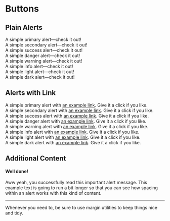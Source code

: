 # Buttons

## Plain Alerts

<code-preview>
  <div class="px-5 py-3 mt-2 text-base text-blue-800 bg-blue-200 border border-blue-300 border-solid rounded" role="alert">
    A simple primary alert—check it out!
  </div>
  <div class="px-5 py-3 mt-4 text-base text-gray-800 bg-gray-200 border border-gray-300 border-solid rounded" role="alert">
    A simple secondary alert—check it out!
  </div>
  <div class="px-5 py-3 mt-4 text-base text-green-800 bg-green-200 border border-green-300 border-solid rounded" role="alert">
    A simple success alert—check it out!
  </div>
  <div class="px-5 py-3 mt-4 text-base text-red-800 bg-red-200 border border-red-300 border-solid rounded" role="alert">
    A simple danger alert—check it out!
  </div>
  <div class="px-5 py-3 mt-4 text-base text-yellow-800 bg-yellow-200 border border-yellow-300 border-solid rounded" role="alert">
    A simple warning alert—check it out!
  </div>
  <div class="px-5 py-3 mt-4 text-base text-teal-800 bg-teal-200 border border-teal-300 border-solid rounded" role="alert">
    A simple info alert—check it out!
  </div>
  <div class="px-5 py-3 mt-4 text-base text-gray-600 bg-gray-100 border border-gray-200 border-solid rounded" role="alert">
    A simple light alert—check it out!
  </div>
  <div class="px-5 py-3 mt-4 text-base text-gray-900 bg-gray-300 border border-gray-400 border-solid rounded" role="alert">
    A simple dark alert—check it out!
  </div>
</code-preview>


## Alerts with Link

<code-preview>
  <div class="px-5 py-3 mt-2 text-base text-blue-800 bg-blue-200 border border-blue-300 border-solid rounded" role="alert">
    A simple primary alert with <a href="#" class="font-bold text-blue-900 hover:underline">an example link</a>. Give it a click if you like.
  </div>
  <div class="px-5 py-3 mt-4 text-base text-gray-800 bg-gray-200 border border-gray-300 border-solid rounded" role="alert">
    A simple secondary alert with <a href="#" class="font-bold text-gray-900 hover:underline">an example link</a>. Give it a click if you like.
  </div>
  <div class="px-5 py-3 mt-4 text-base text-green-800 bg-green-200 border border-green-300 border-solid rounded" role="alert">
    A simple success alert with <a href="#" class="font-bold text-green-900 hover:underline">an example link</a>. Give it a click if you like.
  </div>
  <div class="px-5 py-3 mt-4 text-base text-red-800 bg-red-200 border border-red-300 border-solid rounded" role="alert">
    A simple danger alert with <a href="#" class="font-bold text-red-900 hover:underline">an example link</a>. Give it a click if you like.
  </div>
  <div class="px-5 py-3 mt-4 text-base text-yellow-800 bg-yellow-200 border border-yellow-300 border-solid rounded" role="alert">
    A simple warning alert with <a href="#" class="font-bold text-yellow-900 hover:underline">an example link</a>. Give it a click if you like.
  </div>
  <div class="px-5 py-3 mt-4 text-base text-teal-800 bg-teal-200 border border-teal-300 border-solid rounded" role="alert">
    A simple info alert with <a href="#" class="font-bold text-teal-900 hover:underline">an example link</a>. Give it a click if you like.
  </div>
  <div class="px-5 py-3 mt-4 text-base text-gray-600 bg-gray-100 border border-gray-200 border-solid rounded" role="alert">
    A simple light alert with <a href="#" class="font-bold text-gray-700 hover:underline">an example link</a>. Give it a click if you like.
  </div>
  <div class="px-5 py-3 mt-4 text-base text-gray-900 bg-gray-300 border border-gray-400 border-solid rounded" role="alert">
    A simple dark alert with <a href="#" class="font-bold text-gray-900 hover:underline">an example link</a>. Give it a click if you like.
  </div>
</code-preview>

## Additional Content

<code-preview>
  <div class="px-5 py-3 text-base text-green-800 bg-green-200 border border-green-300 border-solid rounded" role="alert">
    <h4 class="m-0 mb-2 text-xl font-medium leading-tight">Well done!</h4>
    <p class="m-0 mb-2 leading-normal">Aww yeah, you successfully read this important alert message. This example text is going to run a bit longer so that you can see how spacing within an alert works with this kind of content.</p>
    <hr class="my-3 border-t border-green-300">
    <p class="m-0 leading-normal">Whenever you need to, be sure to use margin utilities to keep things nice and tidy.</p>
  </div>
</code-preview>
